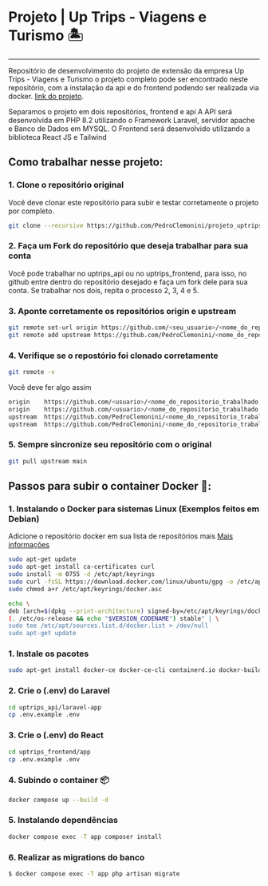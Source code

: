 # Projeto | Up Trips - Viagens e Turismo 🏝️
___
Repositório de desenvolvimento do projeto de extensão da empresa Up Trips - Viagens e Turismo o projeto completo pode ser encontrado neste repositório, com a instalação da api e do frontend podendo ser realizada via docker.
[link do projeto](https://github.com/PedroClemonini/projeto_uptrips).

Separamos o projeto em dois repositórios, frontend e api
A API será desenvolvida em PHP 8.2 utilizando o Framework Laravel, servidor apache e Banco de Dados em MYSQL.
O Frontend será desenvolvido utilizando a biblioteca React JS e Tailwind
## Como trabalhar nesse projeto:

### 1. Clone o repositório original
Você deve clonar este repositório para subir e testar corretamente o projeto por completo.
```bash
git clone --recursive https://github.com/PedroClemonini/projeto_uptrips.git
```

### 2. Faça um Fork do repositório que deseja trabalhar para sua conta

Você pode trabalhar no uptrips_api ou no uptrips_frontend, para isso, no github entre dentro do repositório desejado e faça um fork dele para sua conta. Se trabalhar nos dois, repita o processo 2, 3, 4 e 5.

### 3. Aponte corretamente os repositórios origin e upstream

```bash
git remote set-url origin https://github.com/<seu_usuario>/<nome_do_repositorio_trabalhado>.git
git remote add upstream https://github.com/PedroClemonini/<nome_do_repositorio_trabalhado.git
```

### 4. Verifique se o repostório foi clonado corretamente

```bash
git remote -v
```

Você deve fer algo assim
```bash
origin    https://github.com/<usuario>/<nome_do_repositorio_trabalhado..git (fetch)
origin    https://github.com/<usuario>/<nome_do_repositorio_trabalhado..git (push)
upstream  https://github.com/PedroClemonini/<nome_do_repositorio_trabalhado..git (fetch)
upstream  https://github.com/PedroClemonini/<nome_do_repositorio_trabalhado..git (push)
```

### 5. Sempre sincronize seu repositório com o original
```bash
git pull upstream main
```

##  Passos para subir o container Docker 🐳:

### 1. Instalando o Docker para sistemas Linux (Exemplos feitos em Debian)
Adicione o repositório docker em sua lista de repositórios mais
[Mais informações](https://docs.docker.com/engine/install/)
```bash
sudo apt-get update
sudo apt-get install ca-certificates curl
sudo install -m 0755 -d /etc/apt/keyrings
sudo curl -fsSL https://download.docker.com/linux/ubuntu/gpg -o /etc/apt/keyrings/docker.asc
sudo chmod a+r /etc/apt/keyrings/docker.asc

echo \
deb [arch=$(dpkg --print-architecture) signed-by=/etc/apt/keyrings/docker.asc] https://download.docker.com/linux/ubuntu \
(. /etc/os-release && echo "$VERSION_CODENAME") stable" | \
sudo tee /etc/apt/sources.list.d/docker.list > /dev/null
sudo apt-get update
```
### 1. Instale os pacotes
```bash
sudo apt-get install docker-ce docker-ce-cli containerd.io docker-buildx-plugin docker-compose-plugin
```

### 2. Crie o (.env) do Laravel
```bash
cd uptrips_api/laravel-app
cp .env.example .env
```

### 3. Crie o (.env) do React
```bash
cd uptrips_frontend/app
cp .env.example .env
```

### 4. Subindo o container 📦

```bash
docker compose up --build -d
```

### 5. Instalando dependências
```bash
docker compose exec -T app composer install
```

### 6. Realizar as migrations do banco
```bash
$ docker compose exec -T app php artisan migrate
```


